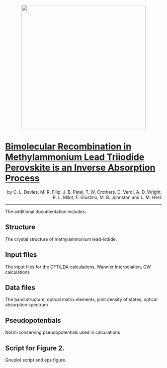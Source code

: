 <p align="center">
  <img src="http://giustino.materials.ox.ac.uk/group-uploads/Main/Filip-natcom2018.png" width="400" />
</p>

# [Bimolecular Recombination in Methylammonium Lead Triiodide Perovskite is an Inverse Absorption Process](https://doi.org/10.1103/PhysRevLett.119.087003)
<p align="right">
by C. L. Davies, M. R. Filip, J. B. Patel, T. W. Crothers, C. Verdi, A. D. Wright, R. L. Milot, F. Giustino, M. B. Johnston and L. M. Herz
</p>

---

The additional documentation includes:

## Structure
The crystal structure of methylammonium lead-iodide.

## Input files
The input files for the DFT/LDA calculations, Wannier Interpolation, GW calculations

## Data files
The band structure, optical matrix elements, joint density of states, optical absorption spectrum

## Pseudopotentials
Norm-conserving pseudopotentials used in calculations

## Script for Figure 2. 
Gnuplot script and eps figure.
